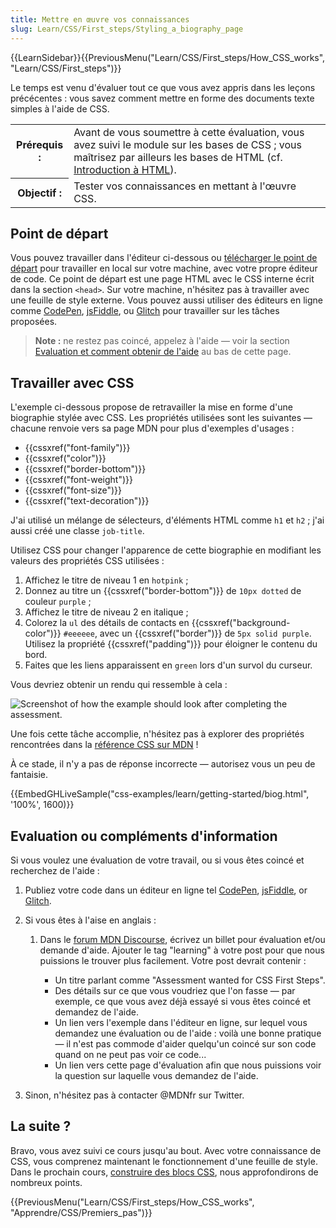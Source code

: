 ```yaml
---
title: Mettre en œuvre vos connaissances
slug: Learn/CSS/First_steps/Styling_a_biography_page
---
```


{{LearnSidebar}}{{PreviousMenu("Learn/CSS/First_steps/How_CSS_works", "Learn/CSS/First_steps")}}

Le temps est venu d'évaluer tout ce que vous avez appris dans les leçons précécentes : vous savez comment mettre en forme des documents texte simples à l'aide de CSS.

<table class="standard-table">
  <tbody>
    <tr>
      <th scope="row">Prérequis :</th>
      <td>
        Avant de vous soumettre à cette évaluation, vous avez suivi le module
        sur les bases de CSS ; vous maîtrisez par ailleurs les bases de HTML
        (cf. <a href="/fr/docs/Apprendre/HTML/Introduction_à_HTML"
          >Introduction à HTML</a
        >).
      </td>
    </tr>
    <tr>
      <th scope="row">Objectif :</th>
      <td>Tester vos connaissances en mettant à l'œuvre CSS.</td>
    </tr>
  </tbody>
</table>

## Point de départ

Vous pouvez travailler dans l'éditeur ci-dessous ou [télécharger le point de départ](https://github.com/mdn/css-examples/blob/master/learn/getting-started/biog-download.html/) pour travailler en local sur votre machine, avec votre propre éditeur de code. Ce point de départ est une page HTML avec le CSS interne écrit dans la section `<head>`. Sur votre machine, n'hésitez pas à travailler avec une feuille de style externe. Vous pouvez aussi utiliser des éditeurs en ligne comme [CodePen](https://codepen.io/), [jsFiddle](https://jsfiddle.net/), ou [Glitch](https://glitch.com/) pour travailler sur les tâches proposées.

> **Note :** ne restez pas coincé, appelez à l'aide — voir la section [Evaluation et comment obtenir de l'aide](#evaluation) au bas de cette page.

## Travailler avec CSS

L'exemple ci-dessous propose de retravailler la mise en forme d'une biographie stylée avec CSS. Les propriétés utilisées sont les suivantes — chacune renvoie vers sa page MDN pour plus d'exemples d'usages :

- {{cssxref("font-family")}}
- {{cssxref("color")}}
- {{cssxref("border-bottom")}}
- {{cssxref("font-weight")}}
- {{cssxref("font-size")}}
- {{cssxref("text-decoration")}}

J'ai utilisé un mélange de sélecteurs, d'éléments HTML comme `h1` et `h2` ; j'ai aussi créé une classe `job-title`.

Utilisez CSS pour changer l'apparence de cette biographie en modifiant les valeurs des propriétés CSS utilisées :

1. Affichez le titre de niveau 1 en `hotpink` ;
2. Donnez au titre un {{cssxref("border-bottom")}} de `10px dotted` de couleur `purple` ;
3. Affichez le titre de niveau 2 en italique ;
4. Colorez la `ul` des détails de contacts en {{cssxref("background-color")}} `#eeeeee`, avec un {{cssxref("border")}} de `5px solid purple`. Utilisez la propriété {{cssxref("padding")}} pour éloigner le contenu du bord.
5. Faites que les liens apparaissent en `green` lors d'un survol du curseur.

Vous devriez obtenir un rendu qui ressemble à cela :

![Screenshot of how the example should look after completing the assessment.](learn-css-basics-assessment.png)

Une fois cette tâche accomplie, n'hésitez pas à explorer des propriétés rencontrées dans la [référence CSS sur MDN](/fr/docs/Web/CSS/Reference)&nbsp;!

À ce stade, il n'y a pas de réponse incorrecte — autorisez vous un peu de fantaisie.

{{EmbedGHLiveSample("css-examples/learn/getting-started/biog.html", '100%', 1600)}}

## Evaluation ou compléments d'information

Si vous voulez une évaluation de votre travail, ou si vous êtes coincé et recherchez de l'aide :

1. Publiez votre code dans un éditeur en ligne tel [CodePen](https://codepen.io/), [jsFiddle](https://jsfiddle.net/), or [Glitch](https://glitch.com/).
2. Si vous êtes à l'aise en anglais :

   1. Dans le [forum MDN Discourse](https://discourse.mozilla.org/c/mdn), écrivez un billet pour évaluation et/ou demande d'aide. Ajouter le tag "learning" à votre post pour que nous puissions le trouver plus facilement. Votre post devrait contenir :

      - Un titre parlant comme "Assessment wanted for CSS First Steps".
      - Des détails sur ce que vous voudriez que l'on fasse — par exemple, ce que vous avez déjà essayé si vous êtes coincé et demandez de l'aide.
      - Un lien vers l'exemple dans l'éditeur en ligne, sur lequel vous demandez une évaluation ou de l'aide : voilà une bonne pratique — il n'est pas commode d'aider quelqu'un coincé sur son code quand on ne peut pas voir ce code...
      - Un lien vers cette page d'évaluation afin que nous puissions voir la question sur laquelle vous demandez de l'aide.

3. Sinon, n'hésitez pas à contacter @MDNfr sur Twitter.

## La suite ?

Bravo, vous avez suivi ce cours jusqu'au bout. Avec votre connaissance de CSS, vous comprenez maintenant le fonctionnement d'une feuille de style. Dans le prochain cours, [construire des blocs CSS](/fr/docs/Apprendre/CSS/Building_blocks), nous approfondirons de nombreux points.

{{PreviousMenu("Learn/CSS/First_steps/How_CSS_works", "Apprendre/CSS/Premiers_pas")}}
